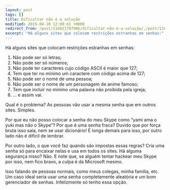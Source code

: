 ```yaml
---
layout: post
tags: []
title: Dificultar não é a solução
modified: 2015-04-10 12:00:41 +0000
redirect_from: /post/116021797986/dificultar-não-é-a-solução/,/post/116021797986/
excerpt: "Há alguns sites que colocam restrições estranhas em senhas:"
---
```


Há alguns sites que colocam restrições estranhas em senhas:

1.  Não pode ser só letras;
2.  Não pode ser só números;
3.  Não pode ter caracteres cujo código ASCII é maior que 127;
4.  Tem que ter no mínimo um caractere com código acima de 127;
5.  Não pode ser o nome de uma pessoa;
6.  Não pode ser o nome de um personagem de anime famoso;
7.  Tem que incluir no mínimo uma palavra não proibida pela igreja;
8.  … e assim vai.

Qual é o problema? As pessoas vão usar a mesma senha que em outros
sites. Simples.

Por que eu não posso colocar a senha do meu Skype como “yami ama o yuki
mas não o Skype”? Por que é uma senha fraca? Duvido que por força bruta
isso saia, nem se usar dicionário! É longa demais para isso, por outro
lado não é difícil de lembrar.

Por outro lado, o que você faz quando são impostas essas regras? Cria
uma senha só para encaixar nelas e usa em todos os sites. Há alguma
segurança nisso? Não. E note que, se alguém tentar hackear meu Skype por
isso, nem fico bravo, a culpa é da Microsoft mesmo.

Isso falando de pessoas normais, como meus colegas, minha família, etc.
Um caso ideal seria usar uma senha completamente aleatória e um bom
gerenciador de senhas. Infelizmente só tenho essa opção.


